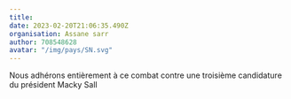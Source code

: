 ```yaml
---
title: 
date: 2023-02-20T21:06:35.490Z
organisation: Assane sarr
author: 708548628
avatar: "/img/pays/SN.svg"
---
```


Nous adhérons entièrement à ce combat contre une troisième candidature du président Macky Sall